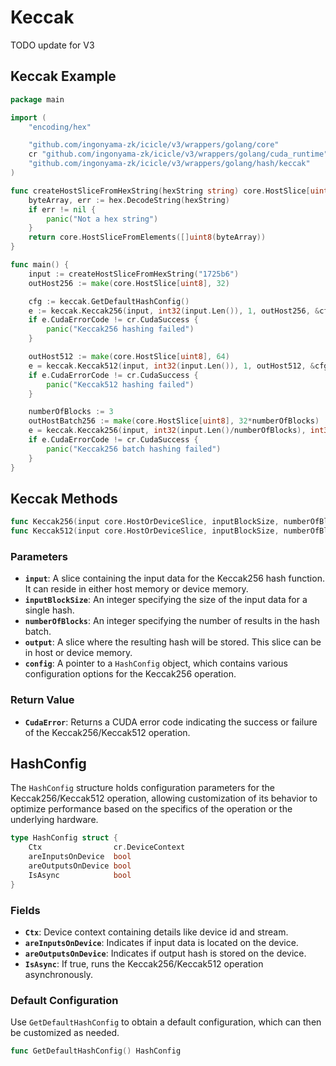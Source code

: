 # Keccak

TODO update for V3

## Keccak Example

```go
package main

import (
	"encoding/hex"

	"github.com/ingonyama-zk/icicle/v3/wrappers/golang/core"
	cr "github.com/ingonyama-zk/icicle/v3/wrappers/golang/cuda_runtime"
	"github.com/ingonyama-zk/icicle/v3/wrappers/golang/hash/keccak"
)

func createHostSliceFromHexString(hexString string) core.HostSlice[uint8] {
	byteArray, err := hex.DecodeString(hexString)
	if err != nil {
		panic("Not a hex string")
	}
	return core.HostSliceFromElements([]uint8(byteArray))
}

func main() {
	input := createHostSliceFromHexString("1725b6")
	outHost256 := make(core.HostSlice[uint8], 32)

	cfg := keccak.GetDefaultHashConfig()
	e := keccak.Keccak256(input, int32(input.Len()), 1, outHost256, &cfg)
	if e.CudaErrorCode != cr.CudaSuccess {
		panic("Keccak256 hashing failed")
	}

	outHost512 := make(core.HostSlice[uint8], 64)
	e = keccak.Keccak512(input, int32(input.Len()), 1, outHost512, &cfg)
	if e.CudaErrorCode != cr.CudaSuccess {
		panic("Keccak512 hashing failed")
	}

    numberOfBlocks := 3
	outHostBatch256 := make(core.HostSlice[uint8], 32*numberOfBlocks)
	e = keccak.Keccak256(input, int32(input.Len()/numberOfBlocks), int32(numberOfBlocks), outHostBatch256, &cfg)
	if e.CudaErrorCode != cr.CudaSuccess {
		panic("Keccak256 batch hashing failed")
	}
}
```

## Keccak Methods

```go
func Keccak256(input core.HostOrDeviceSlice, inputBlockSize, numberOfBlocks int32, output core.HostOrDeviceSlice, config *HashConfig) core.IcicleError
func Keccak512(input core.HostOrDeviceSlice, inputBlockSize, numberOfBlocks int32, output core.HostOrDeviceSlice, config *HashConfig) core.IcicleError
```

### Parameters

- **`input`**: A slice containing the input data for the Keccak256 hash function. It can reside in either host memory or device memory.
- **`inputBlockSize`**: An integer specifying the size of the input data for a single hash.
- **`numberOfBlocks`**: An integer specifying the number of results in the hash batch.
- **`output`**: A slice where the resulting hash will be stored. This slice can be in host or device memory.
- **`config`**: A pointer to a `HashConfig` object, which contains various configuration options for the Keccak256 operation.

### Return Value

- **`CudaError`**: Returns a CUDA error code indicating the success or failure of the Keccak256/Keccak512 operation.

## HashConfig

The `HashConfig` structure holds configuration parameters for the Keccak256/Keccak512 operation, allowing customization of its behavior to optimize performance based on the specifics of the operation or the underlying hardware.

```go
type HashConfig struct {
	Ctx                cr.DeviceContext
	areInputsOnDevice  bool
	areOutputsOnDevice bool
	IsAsync            bool
}
```

### Fields

- **`Ctx`**: Device context containing details like device id and stream.
- **`areInputsOnDevice`**: Indicates if input data is located on the device.
- **`areOutputsOnDevice`**: Indicates if output hash is stored on the device.
- **`IsAsync`**: If true, runs the Keccak256/Keccak512 operation asynchronously.

### Default Configuration

Use `GetDefaultHashConfig` to obtain a default configuration, which can then be customized as needed.

```go
func GetDefaultHashConfig() HashConfig
```